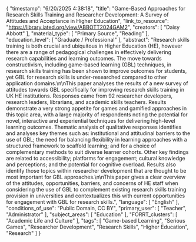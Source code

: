 {
    "timestamp": "6/20/2025 4:38:18",
    "title": "Game-Based Approaches for Research Skills Training and Researcher Development: A Survey of Attitudes and Acceptance in Higher Education",
    "link_to_resource": "https://library.iated.org/view/ABBOTT2024GAM2",
    "creators": [
        "Daisy Abbott"
    ],
    "material_type": [
        "Primary Source",
        "Reading"
    ],
    "education_level": [
        "Graduate / Professional"
    ],
    "abstract": "Research skills training is both crucial and ubiquitous in Higher Education (HE), however there are a range of pedagogical challenges in effectively delivering research capabilities and learning outcomes. The move towards constructivism, including game-based learning (GBL) techniques, in research skills training has been shown to improve outcomes for students, yet GBL for research skills is under-researched compared to other application domains.\n\nThis paper analyses the results of a new survey of attitudes towards GBL specifically for improving research skills training in UK HE institutions. Responses came from 92 researcher developers, research leaders, librarians, and academic skills teachers. Results demonstrate a very strong appetite for games and gamified approaches in this topic area, with a large majority of respondents noting the potential for novel, interactive and experiential techniques for delivering high-level learning outcomes. Thematic analysis of qualitative responses identifies and analyses key themes such as: institutional and attitudinal barriers to the use of GBL; the need for balancing flexibility in learning approaches with a structured framework to scaffold learning; and for a choice of complementary methods to suit diverse learner cohorts. Other key findings are related to accessibility; platforms for engagement; cultural knowledge and perceptions; and the potential for cognitive overload. Results also identify those topics within researcher development that are thought to be most important for GBL approaches.\n\nThis paper gives a clear overview of the attitudes, opportunities, barriers, and concerns of HE staff when considering the use of GBL to complement existing research skills training provision in universities and contextualizes this with current opportunities for engagement with GBL for research skills.",
    "language": [
        "English"
    ],
    "conditions_of_use": "Public Domain, CC BY",
    "primary_user": [
        "Teacher",
        "Administrator"
    ],
    "subject_areas": [
        "Education"
    ],
    "FORRT_clusters": [
        "Academic Life and Culture"
    ],
    "tags": [
        "Game-based Learning",
        "Serious Games",
        "Researcher Development",
        "Research Skills",
        "Higher Education",
        "Research"
    ]
}